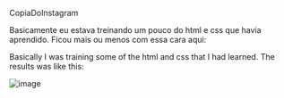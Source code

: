 CopiaDoInstagram

Basicamente eu estava treinando um pouco do html e css que havia aprendido. Ficou mais ou menos com essa cara aqui:

Basically I was training some of the html and css that I had learned. The results was like this:

![image](https://user-images.githubusercontent.com/77680596/160251268-4eaca618-213c-4aae-9ce7-e95bac251ed9.png)
